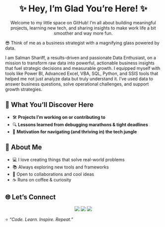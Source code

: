 <h1 align="center">✨ Hey, I’m Glad You’re Here! ✨</h1>

<p align="center">
Welcome to my little space on GitHub!  
I’m all about building meaningful projects, learning new tech, and sharing insights  
to make work life a bit smoother and way more fun.
</p>


😎 Think of me as a business strategist with a magnifying glass powered by data.

I am Salman Shariff, a results-driven and passionate Data Enthusiast, on a mission to transform raw data into powerful, actionable business insights that fuel strategic decisions and measurable growth. I equipped myself with tools like Power BI, Advanced Excel, VBA, SQL, Python, and SSIS tools that helped me not just analyze data but truly understand it. I’ve used data to answer business questions, solve operational challenges, and support growth strategies. 


## 🧩 What You’ll Discover Here
- 🛠️ **Projects I’m working on or contributing to**
- 🔍 **Lessons learned from debugging marathons & tight deadlines**
- 🌱 **Motivation for navigating (and thriving in) the tech jungle**


## 🌟 About Me
- 💻 I love creating things that solve real-world problems  
- 📚 Always exploring new tools and frameworks  
- 🤝 Open to collaborations and cool ideas  
- ☕ Runs on coffee & curiosity  


## 🌐 Let’s Connect
<p align="center">
  <a href="https://linkedin.com/in/salman-analyst"><img src="https://img.shields.io/badge/LinkedIn-0077B5?style=flat&logo=linkedin&logoColor=white" /></a>
  <a href="https://www.instagram.com/salman_tasneem_07"><img src="https://img.shields.io/badge/Instagram-E4405F?style=flat&logo=instagram&logoColor=white" /></a>
  <a href="https://www.youtube.com/watch?v=pT52SeCFhYQ"><img src="https://img.shields.io/badge/YouTube-FF0000?style=flat&logo=youtube&logoColor=white" /></a>
</p>


⭐️ *“Code. Learn. Inspire. Repeat.”*  
